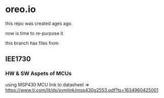 # oreo.io
this repo was created ages ago.

now is time to re-purpose it

this branch has files from 

## IEE1730 

### HW & SW Aspets of MCUs

using MSP430 MCU
link to datasheet => https://www.ti.com/lit/ds/symlink/msp430g2553.pdf?ts=1634960425001
